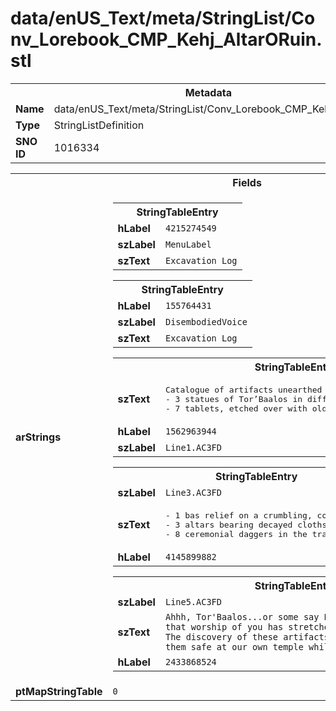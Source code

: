 <h1>data/enUS_Text/meta/StringList/Conv_Lorebook_CMP_Kehj_AltarORuin.stl</h1><table><tr><th colspan="100%">Metadata</th></tr><tr><td><b>Name</b></td><td>data/enUS_Text/meta/StringList/Conv_Lorebook_CMP_Kehj_AltarORuin.stl</td></tr><tr><td><b>Type</b></td><td>StringListDefinition</td></tr><tr><td><b>SNO ID</b></td><td>1016334</td></tr></table>

<table><tr><th colspan="100%">Fields</th></tr><tr><td><b>arStrings</b></td><td><table><tr><th colspan="100%">StringTableEntry</th></tr><tr><td><b>hLabel</b></td><td><code>4215274549</code></td></tr><tr><td><b>szLabel</b></td><td><code>MenuLabel</code></td></tr><tr><td><b>szText</b></td><td><code>Excavation Log</code></td></tr></table>


<table><tr><th colspan="100%">StringTableEntry</th></tr><tr><td><b>hLabel</b></td><td><code>155764431</code></td></tr><tr><td><b>szLabel</b></td><td><code>DisembodiedVoice</code></td></tr><tr><td><b>szText</b></td><td><code>Excavation Log</code></td></tr></table>


<table><tr><th colspan="100%">StringTableEntry</th></tr><tr><td><b>szText</b></td><td><pre>Catalogue of artifacts unearthed at the dig site in Kehjistan: 
- 3 statues of Tor’Baalos in different poses 
- 7 tablets, etched over with old summoning incantations</pre></td></tr><tr><td><b>hLabel</b></td><td><code>1562963944</code></td></tr><tr><td><b>szLabel</b></td><td><code>Line1.AC3FD</code></td></tr></table>


<table><tr><th colspan="100%">StringTableEntry</th></tr><tr><td><b>szLabel</b></td><td><code>Line3.AC3FD</code></td></tr><tr><td><b>szText</b></td><td><pre>- 1 bas relief on a crumbling, collapsed wall 
- 3 altars bearing decayed cloths 
- 8 ceremonial daggers in the traditional style</pre></td></tr><tr><td><b>hLabel</b></td><td><code>4145899882</code></td></tr></table>


<table><tr><th colspan="100%">StringTableEntry</th></tr><tr><td><b>szLabel</b></td><td><code>Line5.AC3FD</code></td></tr><tr><td><b>szText</b></td><td><code>Ahhh, Tor'Baalos...or some say Baal. How magnificent to find that worship of you has stretched back so many centuries! The discovery of these artifacts is monumental. We will keep them safe at our own temple while we continue our research.</code></td></tr><tr><td><b>hLabel</b></td><td><code>2433868524</code></td></tr></table>


</td></tr><tr><td><b>ptMapStringTable</b></td><td><code>0</code></td></tr></table>

